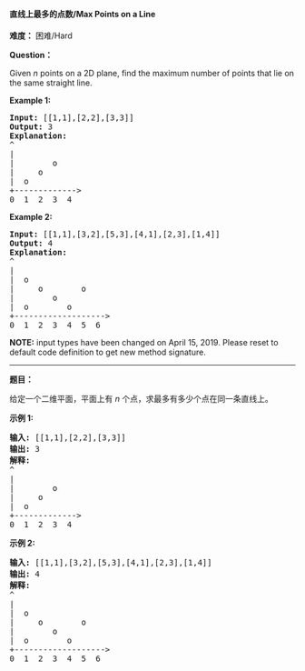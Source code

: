 #### 直线上最多的点数/Max Points on a Line
**难度：** 困难/Hard

**Question：** 

<p>Given <em>n</em> points on a 2D plane, find the maximum number of points that lie on the same straight line.</p>

<p><strong>Example 1:</strong></p>

<pre>
<strong>Input:</strong> [[1,1],[2,2],[3,3]]
<strong>Output:</strong> 3
<strong>Explanation:</strong>
^
|
| &nbsp; &nbsp; &nbsp; &nbsp;o
| &nbsp; &nbsp; o
| &nbsp;o &nbsp;
+-------------&gt;
0 &nbsp;1 &nbsp;2 &nbsp;3  4
</pre>

<p><strong>Example 2:</strong></p>

<pre>
<strong>Input:</strong> [[1,1],[3,2],[5,3],[4,1],[2,3],[1,4]]
<strong>Output:</strong> 4
<strong>Explanation:</strong>
^
|
|  o
| &nbsp;&nbsp;&nbsp;&nbsp;o&nbsp;&nbsp;      o
| &nbsp;&nbsp;&nbsp;&nbsp;   o
| &nbsp;o &nbsp;      o
+-------------------&gt;
0 &nbsp;1 &nbsp;2 &nbsp;3 &nbsp;4 &nbsp;5 &nbsp;6
</pre>

<p><strong>NOTE:</strong>&nbsp;input types have been changed on April 15, 2019. Please reset to default code definition to get new method signature.</p>


------

**题目：** 
<p>给定一个二维平面，平面上有&nbsp;<em>n&nbsp;</em>个点，求最多有多少个点在同一条直线上。</p>

<p><strong>示例 1:</strong></p>

<pre><strong>输入:</strong> [[1,1],[2,2],[3,3]]
<strong>输出:</strong> 3
<strong>解释:</strong>
^
|
| &nbsp; &nbsp; &nbsp; &nbsp;o
| &nbsp; &nbsp; o
| &nbsp;o &nbsp;
+-------------&gt;
0 &nbsp;1 &nbsp;2 &nbsp;3  4
</pre>

<p><strong>示例&nbsp;2:</strong></p>

<pre><strong>输入:</strong> [[1,1],[3,2],[5,3],[4,1],[2,3],[1,4]]
<strong>输出:</strong> 4
<strong>解释:</strong>
^
|
|  o
| &nbsp;&nbsp;&nbsp;&nbsp;o&nbsp;&nbsp;      o
| &nbsp;&nbsp;&nbsp;&nbsp;   o
| &nbsp;o &nbsp;      o
+-------------------&gt;
0 &nbsp;1 &nbsp;2 &nbsp;3 &nbsp;4 &nbsp;5 &nbsp;6</pre>

